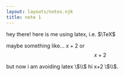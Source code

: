 ```yaml
---
layout: layouts/notes.njk
title: note 1
---
```

hey there! here is me using latex, i.e. $\TeX$

maybe something like... $x+2$ or $$x+2$$

but now i am avoiding latex \\$\\$ hi x+2 \\$\\$.